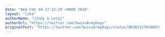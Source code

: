 ```yaml
---
date: "Wed Feb 14 17:12:29 +0000 2018"
layout: "like"
authorName: "🐾Indy & Leia🐾"
authorUrl: "https://twitter.com/SwissArmyDogs"
originalPost: "https://twitter.com/SwissArmyDogs/status/963823270188474368"
---
```

